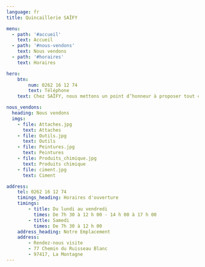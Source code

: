 ```yaml
---
language: fr
title: Quincaillerie SAÏFY

menu:
  - path: '#accueil'
    text: Accueil
  - path: '#nous-vendons'
    text: Nous vendons
  - path: '#horaires'
    text: Horaires

hero:
    btn: 
        num: 0262 16 12 74
        text: Téléphone
    text: Chez SAÏFY, nous mettons un point d’honneur à proposer tout ce dont vous avez besoin pour le bricolage, des petits éléments de fixation aux outils essentiels - pour que vous trouviez exactement ce que vous cherchez au bon endroit. Nous livrons aussi du ciment. 

nous_vendons:
  heading: Nous vendons
  imgs:
    - file: Attaches.jpg  
      text: Attaches
    - file: Outils.jpg  
      text: Outils
    - file: Peintures.jpg  
      text: Peintures
    - file: Produits_chimique.jpg  
      text: Produits chimique
    - file: ciment.jpg
      text: Ciment

address:
    tel: 0262 16 12 74
    timings_heading: Horaires d'ouverture
    timings:
        - title: Du lundi au vendredi
          times: De 7h 30 à 12 h 00 - 14 h 00 à 17 h 00
        - title: Samedi 
          times: De 7h 30 à 12 h 00
    address_heading: Notre Emplacement
    address: 
        - Rendez-nous visite
        - 77 Chemin du Ruisseau Blanc 
        - 97417, La Montagne
---
```

